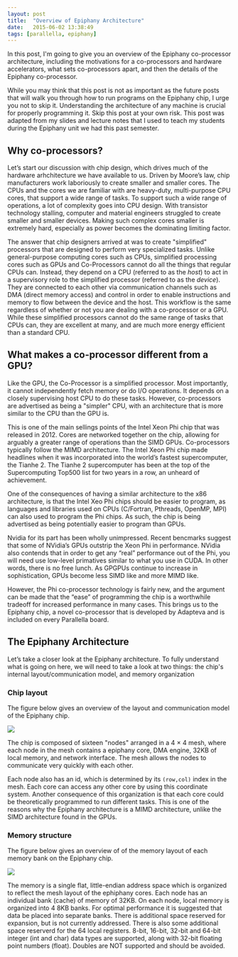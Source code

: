 ```yaml
---
layout: post
title:  "Overview of Epiphany Architecture"
date:   2015-06-02 13:38:49
tags: [parallella, epiphany]
---
```

In this post, I'm going to give you an overview of the Epiphany co-processor
architecture, including the motivations for a co-processors and hardware
accelerators, what sets co-processors apart, and then the details of the 
Epiphany co-processor. 

While you may think that this post is not as important as the future posts that
will walk you through how to run programs on the Epiphany chip, I urge you not 
to skip it. Understanding the architecture of any machine is crucial for 
properly programming it. Skip this post at your own risk. This post was adapted 
from my slides and lecture notes that I used to teach my students during the 
Epiphany unit we had this past semester.
 
## Why co-processors?
Let’s start our discussion with chip design, which drives much of the hardware 
arhchitecture we have available to us. Driven by Moore’s law, chip manufacturers work 
laboriously to create smaller and smaller cores. The CPUs and the cores we are 
familiar with are heavy-duty, multi-purpose CPU cores, that support a wide 
range of tasks. To support such a wide range of operations, a lot of 
complexity goes into CPU design. With transistor technology stalling, computer 
and material engineers struggled to create smaller and smaller devices. Making 
such complex cores smaller is extremely hard, especially as power becomes the 
dominating limiting factor. 

The answer that chip designers arrived at was to create "simplified" processors 
that are designed to perform very specialized tasks. Unlike general-purpose 
computing cores such as CPUs, simplified processing cores such as GPUs and 
Co-Processors cannot do all the things that regular CPUs can. Instead, they 
depend on a CPU (referred to as the *host*) to act in a supervisory role to 
the simplified processor (referred to as the *device*). They are connected to 
each other via communication channels such as DMA (direct memory access) and
control in order to enable instructions and memory to flow between the device 
and the host. This workflow is the same regardless of whether or not you 
are dealing with a co-processor or a GPU. While these simplified processors 
cannot do the same range of tasks that CPUs can, they are excellent at many, 
and are much more energy efficient than a standard CPU.

## What makes a co-processor different from a GPU?
Like the GPU, the Co-Processor is a simplified processor. Most importantly, it 
cannot independently fetch memory or do I/O operations. It depends on a 
closely supervising host CPU to do these tasks. However, co-processors are 
advertised as being a "simpler" CPU, with an architecture that is more similar 
to the CPU than the GPU is. 

This is one of the main sellings points of the Intel Xeon Phi chip that was 
released in 2012. Cores are networked together on the chip, allowing for 
arguably a greater range of operations than the SIMD GPUs. Co-processors 
typically follow the MIMD architecture. The Intel Xeon Phi chip made headlines 
when it was incorporated into the world’s fastest supercomputer, the Tianhe 2. 
The Tianhe 2 supercomputer has been at the top of the Supercomputing Top500 
list for two years in a row, an unheard of achievement.

One of the consequences of having a similar architecture to the x86 
architecture, is that the Intel Xeo Phi chips should be easier to program, as 
languages and libraries used on CPUs (C/Fortran, Pthreads, OpenMP, MPI) can 
also used to program the Phi chips. As such, the chip is being advertised as 
being potentially easier to program than GPUs. 

Nvidia for its part has been wholly unimpressed. Recent bencmarks suggest that 
some of NVidia’s GPUs outstrip the Xeon Phi in performance. NVidia also
contends that in order to get any “real” performance out of the Phi, you will 
need use low-level primatives similar to what you use in CUDA. In other words, 
there is no free lunch. As GPGPUs continue to increase in sophistication, 
GPUs become less SIMD like and more MIMD like. 

However, the Phi co-processor technology is fairly new, and the argument can be 
made that the “ease” of programming the chip is a worthwhile tradeoff for 
increased performance in many cases. This brings us to the Epiphany chip, a 
novel co-processor that is developed by Adapteva and is included on every 
Parallella board.

## The Epiphany Architecture
Let’s take a closer look at the Epiphany architecture. To fully understand 
what is going on here, we will need to take a look at two things: the 
chip's internal layout/communication model, and memory organization

### Chip layout
The figure below gives an overview of the layout and communication model of 
the Epiphany chip.

![](http://suzannejmatthews.com/images/epiphany-chip.PNG) 

The chip is composed of sixteen "nodes" arranged in a 4 × 4 mesh, where 
each node in the mesh contains a epiphany core, DMA engine, 32KB of local 
memory, and network interface. The mesh allows the nodes to communicate very 
quickly with each other. 

Each node also has an id, which is determined by its `(row,col)` index in the 
mesh. Each core can access any other core by using this coordinate system. 
Another consequence of this organization is that each core could be 
theoretically programmed to run different tasks. This is one of the reasons 
why the Epiphany architecture is a MIMD architecture, unlike the SIMD 
architecture found in the GPUs.

### Memory structure
The figure below gives an overview of of the memory layout of each memory 
bank on the Epiphany chip.

![](http://suzannejmatthews.com/images/epiphany-memory.PNG) 

The memory is a single flat, little-endian address space which is organized to 
reflect the mesh layout of the ephiphany cores. Each node has an individual 
bank (cache) of memory of 32KB. On each node, local memory is organized into 4 
8KB banks. For optimal performance it is suggested that data be placed into
separate banks. There is additional space reserved for expansion, but is not currently addressed. There
is also some additional space reserverd for the 64 local registers. 8-bit, 16-bit, 32-bit and 64-bit integer
(int and char) data types are supported, along with 32-bit floating point numbers (float). Doubles are
NOT supported and should be avoided.

[parallella]:      https://www.parallella.org/
[pdf2]: http://www.suzannejmatthews.com/private/SSHParallella.pdf 
[putty]: http://www.chiark.greenend.org.uk/~sgtatham/putty/download.html
[crossover]: http://en.wikipedia.org/wiki/Ethernet_crossover_cable
